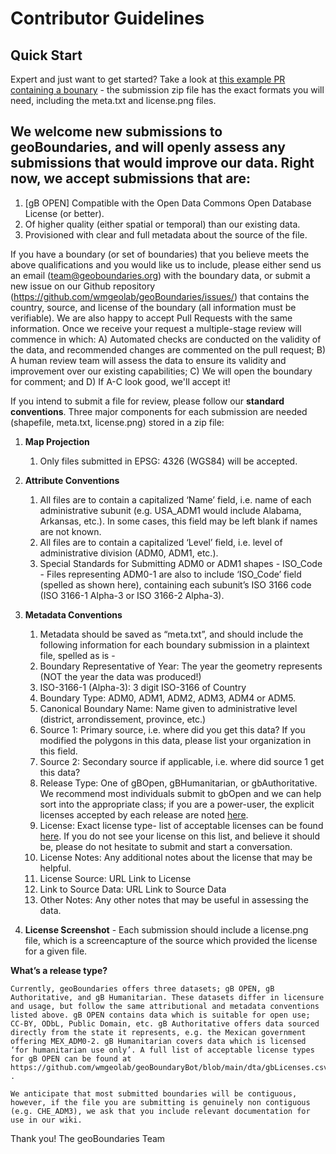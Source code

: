 # Contributor Guidelines

## Quick Start
Expert and just want to get started?  Take a look at [this example PR containing a bounary](https://github.com/wmgeolab/geoBoundaries/pull/1447) - the submission zip file has the exact formats you will need, including the meta.txt and license.png files.

## We welcome new submissions to geoBoundaries, and will openly assess any submissions that would improve our data. Right now, we accept submissions that are:

1. [gB OPEN] Compatible with the Open Data Commons Open Database License (or better). 
2. Of higher quality (either spatial or temporal) than our existing data. 
3. Provisioned with clear and full metadata about the source of the file.

If you have a boundary (or set of boundaries) that you believe meets the above qualifications and you would like us to include, please either send us an email (team@geoboundaries.org) with the boundary data, or submit a new issue on our Github repository (https://github.com/wmgeolab/geoBoundaries/issues/) that contains the country, source, and license of the boundary (all information must be verifiable). We are also happy to accept Pull Requests with the same information. Once we receive your request a multiple-stage review will commence in which: A) Automated checks are conducted on the validity of the data, and recommended changes are commented on the pull request; B) A human review team will assess the data to ensure its validity and improvement over our existing capabilities; C) We will open the boundary for comment; and D) If A-C look good, we'll accept it!

If you intend to submit a file for review, please follow our **standard conventions**. Three major components for each submission are needed (shapefile, meta.txt, license.png) stored in a zip file:



1. **Map Projection**
	1. Only files submitted in EPSG: 4326 (WGS84) will be accepted.
2. **Attribute Conventions**
	1. All files are to contain a capitalized ‘Name’ field, i.e. name of each administrative subunit (e.g. USA_ADM1 would include Alabama, Arkansas, etc.).  In some cases, this field may be left blank if names are not known.
	2. All files are to contain a capitalized ‘Level’ field, i.e. level of administrative division (ADM0, ADM1, etc.).  
	3. Special Standards for Submitting ADM0 or ADM1 shapes - ISO_Code - Files representing ADM0-1 are also to include ‘ISO_Code’ field (spelled as shown here), containing each subunit’s ISO 3166 code (ISO 3166-1 Alpha-3 or ISO 3166-2 Alpha-3).

3. **Metadata Conventions**
    1. Metadata should be saved as “meta.txt”, and should include the following information for each boundary submission in a plaintext file, spelled as is -
    2. Boundary Representative of Year: The year the geometry represents (NOT the year the data was produced!)
    3. ISO-3166-1 (Alpha-3):  3 digit ISO-3166 of Country
    4. Boundary Type: ADM0, ADM1, ADM2, ADM3, ADM4 or ADM5.
    5. Canonical Boundary Name: Name given to administrative level (district, arrondissement, province, etc.)
    6. Source 1: Primary source, i.e. where did you get this data? If you modified the polygons in this data, please list your organization in this field.
    7. Source 2: Secondary source if applicable, i.e. where did source 1 get this data?
    8. Release Type: One of gBOpen, gBHumanitarian, or gbAuthoritative.  We recommend most individuals submit to gbOpen and we can help sort into the appropriate class; if you are a power-user, the explicit licenses accepted by each release are noted [here](https://github.com/wmgeolab/geoBoundaryBot/blob/main/dta/gbLicenses.csv).
    9. License: Exact license type- list of acceptable licenses can be found [here](https://github.com/wmgeolab/geoBoundaryBot/blob/main/dta/gbLicenses.csv).  If you do not see your license on this list, and believe it should be, please do not hesitate to submit and start a conversation.
    10. License Notes: Any additional notes about the license that may be helpful.
    11. License Source: URL Link to License
    12. Link to Source Data: URL Link to Source Data
    13. Other Notes: Any other notes that may be useful in assessing the data.

4. **License Screenshot** - Each submission should include a license.png file, which is a screencapture of the source which provided the license for a given file.

**What’s a release type?**
	
	Currently, geoBoundaries offers three datasets; gB OPEN, gB Authoritative, and gB Humanitarian. These datasets differ in licensure and usage, but follow the same attributional and metadata conventions listed above. gB OPEN contains data which is suitable for open use; CC-BY, ODbL, Public Domain, etc. gB Authoritative offers data sourced directly from the state it represents, e.g. the Mexican government offering MEX_ADM0-2. gB Humanitarian covers data which is licensed ‘for humanitarian use only’. A full list of acceptable license types for gB OPEN can be found at https://github.com/wmgeolab/geoBoundaryBot/blob/main/dta/gbLicenses.csv . 

	We anticipate that most submitted boundaries will be contiguous, however, if the file you are submitting is genuinely non contiguous (e.g. CHE_ADM3), we ask that you include relevant documentation for use in our wiki.

Thank you!
The geoBoundaries Team


			
